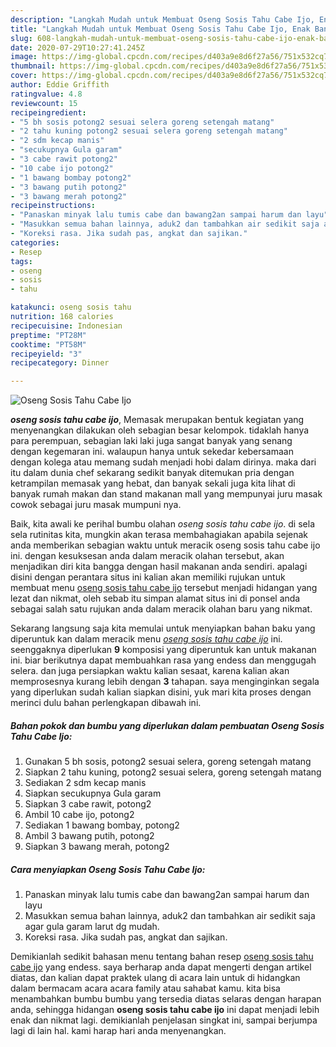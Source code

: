 ```yaml
---
description: "Langkah Mudah untuk Membuat Oseng Sosis Tahu Cabe Ijo, Enak Banget"
title: "Langkah Mudah untuk Membuat Oseng Sosis Tahu Cabe Ijo, Enak Banget"
slug: 608-langkah-mudah-untuk-membuat-oseng-sosis-tahu-cabe-ijo-enak-banget
date: 2020-07-29T10:27:41.245Z
image: https://img-global.cpcdn.com/recipes/d403a9e8d6f27a56/751x532cq70/oseng-sosis-tahu-cabe-ijo-foto-resep-utama.jpg
thumbnail: https://img-global.cpcdn.com/recipes/d403a9e8d6f27a56/751x532cq70/oseng-sosis-tahu-cabe-ijo-foto-resep-utama.jpg
cover: https://img-global.cpcdn.com/recipes/d403a9e8d6f27a56/751x532cq70/oseng-sosis-tahu-cabe-ijo-foto-resep-utama.jpg
author: Eddie Griffith
ratingvalue: 4.8
reviewcount: 15
recipeingredient:
- "5 bh sosis potong2 sesuai selera goreng setengah matang"
- "2 tahu kuning potong2 sesuai selera goreng setengah matang"
- "2 sdm kecap manis"
- "secukupnya Gula garam"
- "3 cabe rawit potong2"
- "10 cabe ijo potong2"
- "1 bawang bombay potong2"
- "3 bawang putih potong2"
- "3 bawang merah potong2"
recipeinstructions:
- "Panaskan minyak lalu tumis cabe dan bawang2an sampai harum dan layu"
- "Masukkan semua bahan lainnya, aduk2 dan tambahkan air sedikit saja agar gula garam larut dg mudah."
- "Koreksi rasa. Jika sudah pas, angkat dan sajikan."
categories:
- Resep
tags:
- oseng
- sosis
- tahu

katakunci: oseng sosis tahu 
nutrition: 168 calories
recipecuisine: Indonesian
preptime: "PT28M"
cooktime: "PT58M"
recipeyield: "3"
recipecategory: Dinner

---
```



![Oseng Sosis Tahu Cabe Ijo](https://img-global.cpcdn.com/recipes/d403a9e8d6f27a56/751x532cq70/oseng-sosis-tahu-cabe-ijo-foto-resep-utama.jpg)

<b><i>oseng sosis tahu cabe ijo</i></b>, Memasak merupakan bentuk kegiatan yang menyenangkan dilakukan oleh sebagian besar kelompok. tidaklah hanya para perempuan, sebagian laki laki juga sangat banyak yang senang dengan kegemaran ini. walaupun hanya untuk sekedar kebersamaan dengan kolega atau memang sudah menjadi hobi dalam dirinya. maka dari itu dalam dunia chef sekarang sedikit banyak ditemukan pria dengan ketrampilan memasak yang hebat, dan banyak sekali juga kita lihat di banyak rumah makan dan stand makanan mall yang mempunyai juru masak cowok sebagai juru masak mumpuni nya.



Baik, kita awali ke perihal bumbu olahan <i>oseng sosis tahu cabe ijo</i>. di sela sela rutinitas kita, mungkin akan terasa membahagiakan apabila sejenak anda memberikan sebagian waktu untuk meracik oseng sosis tahu cabe ijo ini. dengan kesuksesan anda dalam meracik olahan tersebut, akan menjadikan diri kita bangga dengan hasil makanan anda sendiri. apalagi disini dengan perantara situs ini kalian akan memiliki rujukan untuk membuat menu <u>oseng sosis tahu cabe ijo</u> tersebut menjadi hidangan yang lezat dan nikmat, oleh sebab itu simpan alamat situs ini di ponsel anda sebagai salah satu rujukan anda dalam meracik olahan baru yang nikmat.


Sekarang langsung saja kita memulai untuk menyiapkan bahan baku yang diperuntuk kan dalam meracik menu <u><i>oseng sosis tahu cabe ijo</i></u> ini. seenggaknya diperlukan <b>9</b> komposisi yang diperuntuk kan untuk makanan ini. biar berikutnya dapat membuahkan rasa yang endess dan menggugah selera. dan juga persiapkan waktu kalian sesaat, karena kalian akan memprosesnya kurang lebih dengan <b>3</b> tahapan. saya menginginkan segala yang diperlukan sudah kalian siapkan disini, yuk mari kita proses dengan merinci dulu bahan perlengkapan dibawah ini.

<!--inarticleads1-->

##### Bahan pokok dan bumbu yang diperlukan dalam pembuatan Oseng Sosis Tahu Cabe Ijo:

1. Gunakan 5 bh sosis, potong2 sesuai selera, goreng setengah matang
1. Siapkan 2 tahu kuning, potong2 sesuai selera, goreng setengah matang
1. Sediakan 2 sdm kecap manis
1. Siapkan secukupnya Gula garam
1. Siapkan 3 cabe rawit, potong2
1. Ambil 10 cabe ijo, potong2
1. Sediakan 1 bawang bombay, potong2
1. Ambil 3 bawang putih, potong2
1. Siapkan 3 bawang merah, potong2




<!--inarticleads2-->

##### Cara menyiapkan Oseng Sosis Tahu Cabe Ijo:

1. Panaskan minyak lalu tumis cabe dan bawang2an sampai harum dan layu
1. Masukkan semua bahan lainnya, aduk2 dan tambahkan air sedikit saja agar gula garam larut dg mudah.
1. Koreksi rasa. Jika sudah pas, angkat dan sajikan.




Demikianlah sedikit bahasan menu tentang bahan resep <u>oseng sosis tahu cabe ijo</u> yang endess. saya berharap anda dapat mengerti dengan artikel diatas, dan kalian dapat praktek ulang di acara lain untuk di hidangkan dalam bermacam acara acara family atau sahabat kamu. kita bisa menambahkan bumbu bumbu yang tersedia diatas selaras dengan harapan anda, sehingga hidangan <b>oseng sosis tahu cabe ijo</b> ini dapat menjadi lebih enak dan nikmat lagi. demikianlah penjelasan singkat ini, sampai berjumpa lagi di lain hal. kami harap hari anda menyenangkan.
